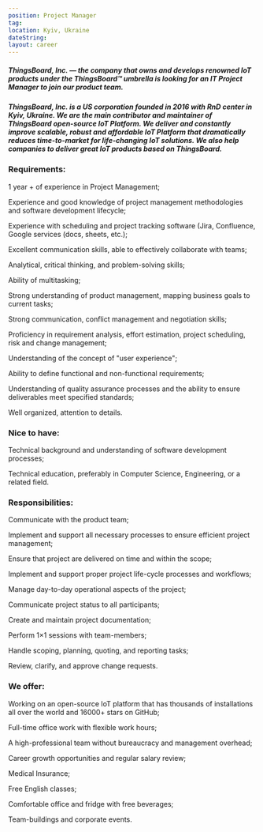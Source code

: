 ```yaml
---
position: Project Manager
tag:
location: Kyiv, Ukraine
dateString:
layout: career
---
```

##### ThingsBoard, Inc. — the company that owns and develops renowned IoT products under the ThingsBoard™ umbrella is looking for an IT Project Manager to join our product team.
##### ThingsBoard, Inc. is a US corporation founded in 2016 with RnD center in Kyiv, Ukraine. We are the main contributor and maintainer of ThingsBoard open-source IoT Platform. We deliver and constantly improve scalable, robust and affordable IoT Platform that dramatically reduces time-to-market for life-changing IoT solutions. We also help companies to deliver great IoT products based on ThingsBoard.

### Requirements:
1 year + of experience in Project Management;

Experience and good knowledge of project management methodologies and software development lifecycle;

Experience with scheduling and project tracking software (Jira, Confluence, Google services (docs, sheets, etc.);

Excellent communication skills, able to effectively collaborate with teams;

Analytical, critical thinking, and problem-solving skills;

Ability of multitasking;

Strong understanding of product management, mapping business goals to current tasks;

Strong communication, conflict management and negotiation skills;

Proficiency in requirement analysis, effort estimation, project scheduling, risk and change management;

Understanding of the concept of "user experience";

Ability to define functional and non-functional requirements;

Understanding of quality assurance processes and the ability to ensure deliverables meet specified standards;

Well organized, attention to details.

### Nice to have:
Technical background and understanding of software development processes;

Technical education, preferably in Computer Science, Engineering, or a related field.

### Responsibilities:
Communicate with the product team;

Implement and support all necessary processes to ensure efficient project management;

Ensure that project are delivered on time and within the scope;

Implement and support proper project life-cycle processes and workflows;

Manage day-to-day operational aspects of the project;

Communicate project status to all participants;

Create and maintain project documentation;

Perform 1×1 sessions with team-members;

Handle scoping, planning, quoting, and reporting tasks;

Review, clarify, and approve change requests.

### We offer:
Working on an open-source IoT platform that has thousands of installations all over the world and 16000+ stars on GitHub;

Full-time office work with flexible work hours;

A high-professional team without bureaucracy and management overhead;

Career growth opportunities and regular salary review;

Medical Insurance;

Free English classes;

Comfortable office and fridge with free beverages;

Team-buildings and corporate events.